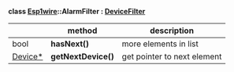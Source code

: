 **class [Esp1wire](./Esp1wire.md)::AlarmFilter : [DeviceFilter](./DeviceFilter.md)**

| | method | description |
| --- | --- | --- |
| bool | **hasNext()** | more elements in list |
| [Device*](./Device.md) | **getNextDevice()** | get pointer to next element |

